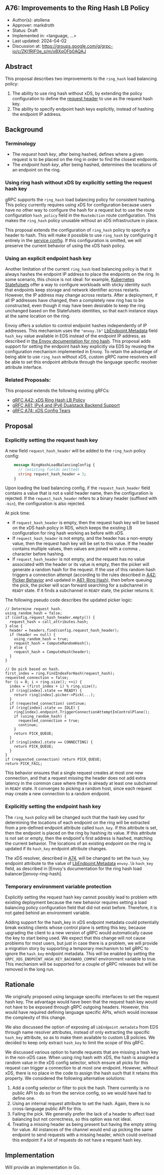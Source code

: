 A76: Improvements to the Ring Hash LB Policy
----
* Author(s): atollena
* Approver: markdroth
* Status: Draft
* Implemented in: <language, ...>
* Last updated: 2024-04-02
* Discussion at: https://groups.google.com/g/grpc-io/c/ZKI1RIF0e_s/m/oBXqOFb0AQAJ

## Abstract

This proposal describes two improvements to the `ring_hash` load balancing
policy:

1. The ability to use ring hash without xDS, by extending the policy
   configuration to define the [request header][header] to use as the request
   hash key.
2. The ability to specify endpoint hash keys explicitly, instead of hashing the
   endpoint IP address.

## Background

### Terminology

* The *request hash key*, after being hashed, defines where a given request is
  to be placed on the ring in order to find the closest endpoints.
* The *endpoint hash key*, after being hashed, determines the locations of an
  endpoint on the ring.

### Using ring hash without xDS by explicitly setting the request hash key

gRPC supports the `ring_hash` load balancing policy for consistent hashing. This
policy currently requires using xDS for configuration because users have no
other way to configure the hash for a request but to use the route configuration
`hash_policy` field in the `RouteAction` route configuration. This makes the
`ring_hash` policy unusable without an xDS infrastructure in place.

This proposal extends the configuration of `ring_hash` policy to specify a
header to hash. This will make it possible to use `ring_hash` by configuring it
entirely in the [service config][service-config]. If this configuration is
omitted, we will preserve the current behavior of using the xDS hash policy.

### Using an explicit endpoint hash key

Another limitation of the current `ring_hash` load balancing policy is that it
always hashes the endpoint IP address to place the endpoints on the ring. In
some scenario, this choice is not ideal: for example, [Kubernetes
Statefulsets](https://kubernetes.io/docs/concepts/workloads/controllers/statefulset/)
offer a way to configure workloads with sticky identity such that endpoints keep
storage and network identifier across restarts. However, the IP address may
change across restarts. After a deployment, if all IP addresses have changed,
then a completely new ring has to be constructed, even though it may have been
desirable to keep the ring unchanged based on the Statefulsets identities, so
that each instance stays at the same location on the ring.

Envoy offers a solution to control endpoint hashes independently of IP
addresses. This mechanism uses the `"envoy.lb"`
[LbEndpoint.Metadata][LbEndpoint.Metadata] field `hash_key` value available in
EDS instead of the endpoint IP address, as described in [the Envoy documentation
for ring hash][envoy-ringhash].  This proposal adds support for setting the
endpoint hash key explicitly via EDS by reusing the configuration mechanism
implemented in Envoy. To retain the advantage of being able to use `ring_hash`
without xDS, custom gRPC name resolvers will be able to set this endpoint
attribute through the language specific resolver attribute interface.

### Related Proposals:

This proposal extends the following existing gRFCs:

* [gRFC A42: xDS Ring Hash LB Policy][A42]
* [gRFC A61: IPv4 and IPv6 Dualstack Backend Support][A61]
* [gRFC A74: xDS Config Tears][A74]

## Proposal

### Explicitly setting the request hash key

A new field `request_hash_header` will be added to the `ring_hash` policy
config:

```proto
    message RingHashLoadBalancingConfig {
      // (existing fields omitted)
      string request_hash_header = 3;
    }
```

Upon loading the load balancing config, if the `request_hash_header` field
contains a value that is not a valid header name, then the configuration is
rejected. If the `request_hash_header` refers to a binary header (suffixed with
`-bin`), the configuration is also rejected.

At pick time:
- If `request_hash_header` is empty, then the request hash key will be based on
the xDS hash policy in RDS, which keeps the existing LB configuration for ring
hash working as before with xDS.
- If `request_hash_header` is not empty, and the header has a non-empty value,
then the request hash key will be set to this value. If the header contains
multiple values, then values are joined with a comma `,` character before
hashing.
- If `request_hash_header` is not empty, and the request has no value associated
with the header or its value is empty, then the picker will generate a random
hash for the request. If the use of this random hash triggers a connection
attempt (according to the rules described in [A42: Picker
Behavior][A42-picker-behavior] and updated in [A61: Ring Hash][A61-ring-hash]),
then before queuing the pick, the picker will scan forward searching for a
subchannel in `READY` state. If it finds a subchannel in `READY` state, the
picker returns it.

The following pseudo code describes the updated picker logic:

```
// Determine request hash.
using_random_hash = false;
if (config.request_hash_header.empty()) {
  request_hash = call_attributes.hash;
} else {
  header = headers.find(config.request_hash_header);
  if (header == null) {
    using_random_hash = true;
    request_hash = ComputeRandomHash();
  } else {
    request_hash = ComputeHash(header);
  }
}

// Do pick based on hash.
first_index = ring.FindIndexForHash(request_hash);
requested_connection = false;
for (i = 0; i < ring.size(); ++i) {
  index = (first_index + i) % ring.size();
  if (ring[index].state == READY) {
    return ring[index].picker->Pick(...);
  }
  if (requested_connection) continue;
  if (ring[index].state == IDLE) {
    ring[index].endpoint.TriggerConnectionAttemptInControlPlane();
    if (using_random_hash) {
      requested_connection = true;
      continue;
    }
    return PICK_QUEUE;
  }
  if (ring[index].state == CONNECTING) {
    return PICK_QUEUE;
  }
}
if (requested_connection) return PICK_QUEUE;
return PICK_FAIL;
```

This behavior ensures that a single request creates at most one new connection,
and that a request missing the header does not add extra latency in the common
case where there is already at least one subchannel in `READY` state. It
converges to picking a random host, since each request may create a new
connection to a random endpoint.

### Explicitly setting the endpoint hash key

The `ring_hash` policy will be changed such that the hash key used for
determining the locations of each endpoint on the ring will be extracted from a
pre-defined endpoint attribute called `hash_key`. If this attribute is set, then
the endpoint is placed on the ring by hashing its value. If this attribute is
not set or empty, then the endpoint's first address is hashed, matching the
current behavior. The locations of an existing endpoint on the ring is updated
if its `hash_key` endpoint attribute changes.

The xDS resolver, described in [A74][A74], will be changed to set the `hash_key`
endpoint attribute to the value of [LbEndpoint.Metadata][LbEndpoint.Metadata]
`envoy.lb` `hash_key` field, as described in [Envoy's documentation for the ring
hash load balancer][envoy-ring-hash].

### Temporary environment variable protection

Explicitly setting the request hash key cannot possibly lead to problem with
existing deployment because the new behavior requires setting a load balancing
policy configuration field that did not exist before. Therefore, it is not gated
behind an environment variable.

Adding support for the hash_key in xDS endpoint metadata could potentially break
existing clients whose control plane is setting this key, because upgrading the
client to a new version of gRPC would automatically cause the key to start being
used. We expect that this change will not cause problems for most users, but
just in case there is a problem, we will provide a migration story by supporting
a temporary mechanism to tell gRPC to ignore the `hash_key` endpoint
metadata. This will be enabled by setting the
`GRPC_XDS_ENDPOINT_HASH_KEY_BACKWARD_COMPAT` environment variable to true. This
mechanism will be supported for a couple of gRPC releases but will be removed in
the long run.

## Rationale

We originally proposed using language specific interfaces to set the request
hash key. The advantage would have been that the request hash key would not have
to be exposed through gRPC outgoing headers. However, this would have required
defining language specific APIs, which would increase the complexity of this
change.

We also discussed the option of exposing all `LbEndpoint.metadata` from EDS
through name resolver attributes, instead of only extracting the specific
`hash_key` attribute, so as to make them available to custom LB policies. We
decided to keep only extract `hash_key` to limit the scope of this gRFC.

We discussed various option to handle requests that are missing a hash key in
the non-xDS case. When using ring hash with xDS, the hash is assigned a random
value in the xDS config selector, which ensure all picks for this request can
trigger a connection to at most one endpoint. However, without xDS, there is no
place in the code to assign the hash such that it retains this property. We
considered the following alternative solutions:
1. Add a config selector or filter to pick the hash. There currently is no
   public API to do so from the service config, so we would have had to define
   one.
2. Using an internal request attribute to set the hash. Again, there is no
   cross-language public API for this.
3. Failing the pick. We generally prefer the lack of a header to affect load
   balancing but not correctness, so this option was not ideal.
4. Treating a missing header as being present but having the empty string for
   value. All instances of the channel would end up picking the same endpoint to
   send requests with a missing header, which could overload this endpoint if a
   lot of requests do not have a request hash key.

## Implementation

Will provide an implementation in Go.

[A42]: A42-xds-ring-hash-lb-policy.md
[A61]: A61-IPv4-IPv6-dualstack-backends.md
[A74]: A74-xds-config-tears.md
[envoy-ringhash]: https://www.envoyproxy.io/docs/envoy/latest/intro/arch_overview/upstream/load_balancing/load_balancers#ring-hash
[header]: https://grpc.io/docs/guides/metadata/#headers
[service-config]: https://github.com/grpc/grpc/blob/master/doc/service_config.md
[LbEndpoint.Metadata]: https://www.envoyproxy.io/docs/envoy/latest/api-v3/config/endpoint/v3/endpoint_components.proto#envoy-v3-api-field-config-endpoint-v3-lbendpoint-metadata
[A42-picker-behavior]: A42-xds-ring-hash-lb-policy.md#picker-behavior
[A61-ring-hash]: A61-IPv4-IPv6-dualstack-backends.md#ring-hash
